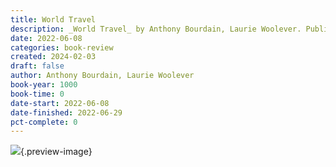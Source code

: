 ```yaml
---
title: World Travel
description: _World Travel_ by Anthony Bourdain, Laurie Woolever. Published by HarperAudio, with ISBN 9780063055568.0. Read on 2022-06-08
date: 2022-06-08
categories: book-review
created: 2024-02-03
draft: false
author: Anthony Bourdain, Laurie Woolever
book-year: 1000
book-time: 0
date-start: 2022-06-08
date-finished: 2022-06-29
pct-complete: 0
---
```


![](https://img3.od-cdn.com/ImageType-100/0293-1/{09302C75-F768-43D2-B7C0-0E801FF590F1}Img100.jpg){.preview-image}